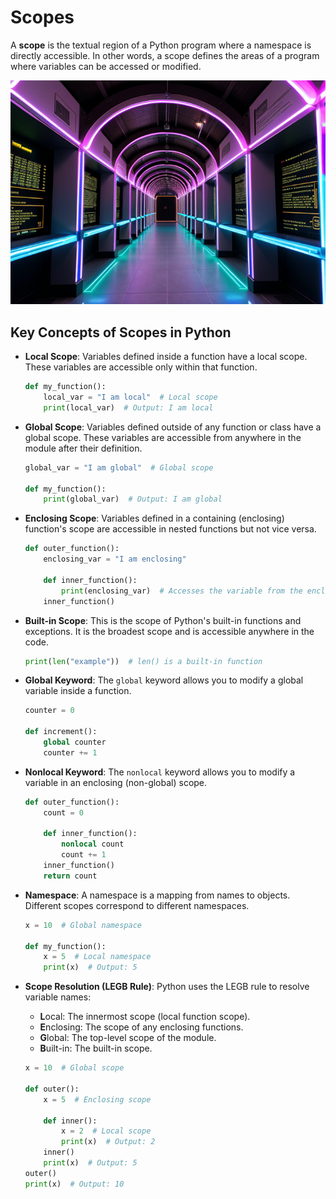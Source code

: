 # Scopes

A **scope** is the textual region of a Python program where a namespace is directly accessible. In other words, a scope defines the areas of a program where variables can be accessed or modified.

![Scopes](../static/images/scopes.png)

## Key Concepts of Scopes in Python

- **Local Scope**:
  Variables defined inside a function have a local scope. These variables are accessible only within that function.

  ```python
  def my_function():
      local_var = "I am local"  # Local scope
      print(local_var)  # Output: I am local
  ```

- **Global Scope**:
  Variables defined outside of any function or class have a global scope. These variables are accessible from anywhere in the module after their definition.

  ```python
  global_var = "I am global"  # Global scope

  def my_function():
      print(global_var)  # Output: I am global
  ```

- **Enclosing Scope**:
  Variables defined in a containing (enclosing) function's scope are accessible in nested functions but not vice versa.

  ```python
  def outer_function():
      enclosing_var = "I am enclosing"

      def inner_function():
          print(enclosing_var)  # Accesses the variable from the enclosing scope
      inner_function()
  ```

- **Built-in Scope**:
  This is the scope of Python's built-in functions and exceptions. It is the broadest scope and is accessible anywhere in the code.

  ```python
  print(len("example"))  # len() is a built-in function
  ```

- **Global Keyword**:
  The `global` keyword allows you to modify a global variable inside a function.

  ```python
  counter = 0

  def increment():
      global counter
      counter += 1
  ```

- **Nonlocal Keyword**:
  The `nonlocal` keyword allows you to modify a variable in an enclosing (non-global) scope.

  ```python
  def outer_function():
      count = 0

      def inner_function():
          nonlocal count
          count += 1
      inner_function()
      return count
  ```

- **Namespace**:
  A namespace is a mapping from names to objects. Different scopes correspond to different namespaces.

  ```python
  x = 10  # Global namespace

  def my_function():
      x = 5  # Local namespace
      print(x)  # Output: 5
  ```

- **Scope Resolution (LEGB Rule)**:
  Python uses the LEGB rule to resolve variable names:
  - **L**ocal: The innermost scope (local function scope).
  - **E**nclosing: The scope of any enclosing functions.
  - **G**lobal: The top-level scope of the module.
  - **B**uilt-in: The built-in scope.

  ```python
  x = 10  # Global scope

  def outer():
      x = 5  # Enclosing scope

      def inner():
          x = 2  # Local scope
          print(x)  # Output: 2
      inner()
      print(x)  # Output: 5
  outer()
  print(x)  # Output: 10
  ```

